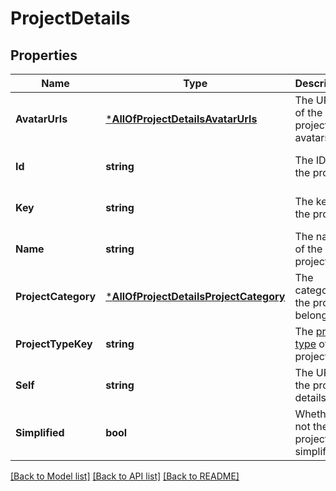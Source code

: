 # ProjectDetails

## Properties
Name | Type | Description | Notes
------------ | ------------- | ------------- | -------------
**AvatarUrls** | [***AllOfProjectDetailsAvatarUrls**](AllOfProjectDetailsAvatarUrls.md) | The URLs of the project&#x27;s avatars. | [optional] [default to null]
**Id** | **string** | The ID of the project. | [optional] [default to null]
**Key** | **string** | The key of the project. | [optional] [default to null]
**Name** | **string** | The name of the project. | [optional] [default to null]
**ProjectCategory** | [***AllOfProjectDetailsProjectCategory**](AllOfProjectDetailsProjectCategory.md) | The category the project belongs to. | [optional] [default to null]
**ProjectTypeKey** | **string** | The [project type](https://confluence.atlassian.com/x/GwiiLQ#Jiraapplicationsoverview-Productfeaturesandprojecttypes) of the project. | [optional] [default to null]
**Self** | **string** | The URL of the project details. | [optional] [default to null]
**Simplified** | **bool** | Whether or not the project is simplified. | [optional] [default to null]

[[Back to Model list]](../README.md#documentation-for-models) [[Back to API list]](../README.md#documentation-for-api-endpoints) [[Back to README]](../README.md)

